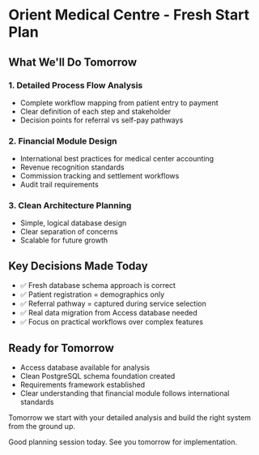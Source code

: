 # Orient Medical Centre - Fresh Start Plan

## What We'll Do Tomorrow

### 1. Detailed Process Flow Analysis
- Complete workflow mapping from patient entry to payment
- Clear definition of each step and stakeholder
- Decision points for referral vs self-pay pathways

### 2. Financial Module Design
- International best practices for medical center accounting
- Revenue recognition standards
- Commission tracking and settlement workflows
- Audit trail requirements

### 3. Clean Architecture Planning
- Simple, logical database design
- Clear separation of concerns
- Scalable for future growth

## Key Decisions Made Today
- ✅ Fresh database schema approach is correct
- ✅ Patient registration = demographics only
- ✅ Referral pathway = captured during service selection
- ✅ Real data migration from Access database needed
- ✅ Focus on practical workflows over complex features

## Ready for Tomorrow
- Access database available for analysis
- Clean PostgreSQL schema foundation created
- Requirements framework established
- Clear understanding that financial module follows international standards

Tomorrow we start with your detailed analysis and build the right system from the ground up.

Good planning session today. See you tomorrow for implementation.